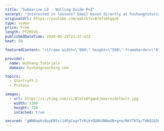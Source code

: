 ```yaml
---
title: "Submarine LE - Walling Guide PvZ"
excerpt: "Interested in lessons? Email Devon directly at hushangtutorials@outlook.com ------------------------------------------------------------------------------------------------------- Want to support HuShang Tutorials directly? Patreon is a website where you can contribute a monthly donation that will help"
originalUrl: https://youtube.com/watch?v=B7efzDtgquE
type: video
price: Free
length: PT2M23S
publishedDateTime: 2020-05-29T21:37:42Z
heat: 50

featuredContent: "<iframe width=\"800\" height=\"500\" frameborder=\"0\" src=\"https://www.youtube.com/embed/B7efzDtgquE\" allow=\"accelerometer; autoplay; encrypted-media; gyroscope; picture-in-picture\" allowfullscreen></iframe>"

provider:
  name: HuShang Tutorials
  domain: hushangcoaching.com

topics:
  - StarCraft 2
  - Protoss

images:
  - url: https://i.ytimg.com/vi/B7efzDtgquE/maxresdefault.jpg
    width: 1280
    height: 720
    isCached: true

secured: "gWN8wpkzQuyEB5si14FpCuqrTrRiV+DU8kXNAeGB+g+e/RKYT6Tp/TdHIG1GmXoKi0hWSVU2TKKPDKj9TC6kWseqWqmOgutLz7qIBbBR6XK3ynQ5aXWx6sX6WwxWlx5ayXtNM5eST19W+bS2nNSGNt//yLw2iK0Nuz8MC3VZDadgKIu5NiOnyXrBaj9qeG6Xlrbz+KUFmu12IEEe9Hn7lhqThucMsd9VRLAv+sR9kfV4I4m28ojZj4TeFI7JN3UEtXAH8gtcd23qxGjHqc53AioEK98J0vCl58k+ofWtKUb1H2kMWzG5wuMNkerhOULlrwFXvoQaDM+m2ILjcCm/ALmtaQJ3K1IYhbE4lQWk+LPWV3lMe371sYGWDSxNLOyD6U2T/eYvB30R9c1FkKiWiLWX7XmMRdGyGZPijIqflsA=;GEI+qF1C661NM939zlr1Tw=="
---
```


